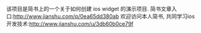 该项目是简书上的一个关于如何创建 ios widget 的演示项目. 简书文章入口:http://www.jianshu.com/p/0ea65dd380ab
欢迎访问本人简书, 共同学习ios开发技术:http://www.jianshu.com/u/3db60b0ce79f
